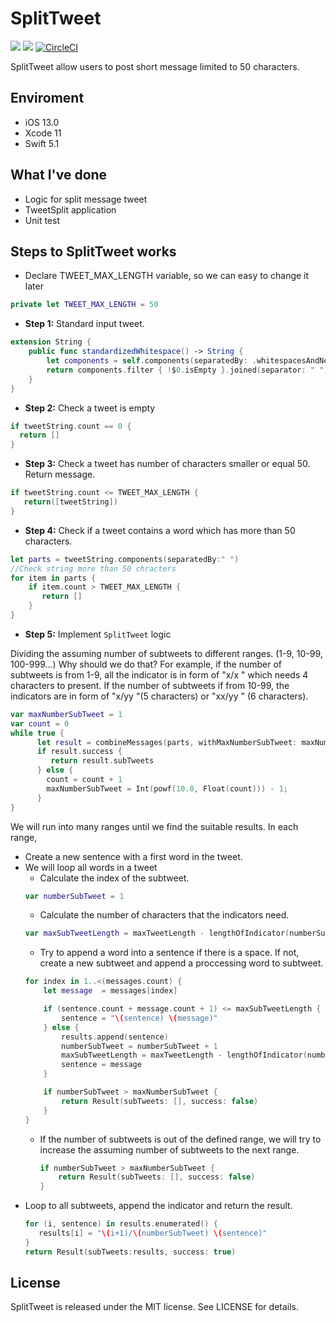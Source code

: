 # SplitTweet
![](https://img.shields.io/badge/Supported-iOS9.0-4BC51D.svg?style=flat)
![](https://img.shields.io/badge/Swift5.1-compatible-4BC51D.svg?style=flat)
[![CircleCI](https://circleci.com/gh/cuoong/SplitTweet.svg?style=svg)](https://circleci.com/gh/cuoong/SplitTweet)

SplitTweet allow users to post short message limited to 50 characters. 

## Enviroment

- iOS 13.0
- Xcode 11
- Swift 5.1

## What I've done

- Logic for split message tweet
- TweetSplit application
- Unit test

## Steps to SplitTweet works

- Declare TWEET_MAX_LENGTH variable, so we can easy to change it later
```swift
private let TWEET_MAX_LENGTH = 50
```

- **Step 1:** Standard input tweet.
```swift
extension String { 
    public func standardizedWhitespace() -> String {
        let components = self.components(separatedBy: .whitespacesAndNewlines)
        return components.filter { !$0.isEmpty }.joined(separator: " ")
    }
}
```
- **Step 2:** Check a tweet is empty
```swift
if tweetString.count == 0 {
  return []
}
```
- **Step 3:** Check a tweet has number of characters smaller or equal 50. Return message. 
```swift
if tweetString.count <= TWEET_MAX_LENGTH {
   return([tweetString])
}
```
- **Step 4:** Check if a tweet contains a word which has more than 50 characters.
```swift
let parts = tweetString.components(separatedBy:" ")
//Check string more than 50 chracters
for item in parts {
    if item.count > TWEET_MAX_LENGTH {
       return []
    }
}
```
- **Step 5:** Implement `SplitTweet` logic

Dividing the assuming number of subtweets to different ranges. 
(1-9, 10-99, 100-999...) Why should we do that?
For example, if the number of subtweets is from 1-9, all the indicator is in form of "x/x " which needs 4 characters to present.
If the number of subtweets if from 10-99, the indicators are in form of "x/yy "(5 characters) or "xx/yy " (6 characters).

```swift
var maxNumberSubTweet = 1
var count = 0
while true {
      let result = combineMessages(parts, withMaxNumberSubTweet: maxNumberSubTweet, AndMaximumTweetLength: TWEET_MAX_LENGTH)
      if result.success {
         return result.subTweets
      } else {
        count = count + 1
        maxNumberSubTweet = Int(powf(10.0, Float(count))) - 1;
      }
}
```

We will run into many ranges until we find the suitable results.
In each range, 
- Create a new sentence with a first word in the tweet.
- We will loop all words in a tweet
    + Calculate the index of the subtweet.
    ```swift
    var numberSubTweet = 1
    ```
    + Calculate the number of characters that the indicators need.
    ```swift
    var maxSubTweetLength = maxTweetLength - lengthOfIndicator(numberSubTweet, andMaxNumberOfSubTweet: maxNumberSubTweet)
    ```
    + Try to append a word into a sentence if there is a space. If not, create a new subtweet and append a proccessing word to subtweet.
    ```swift         
    for index in 1..<(messages.count) {
        let message  = messages[index]

        if (sentence.count + message.count + 1) <= maxSubTweetLength {
            sentence = "\(sentence) \(message)"
        } else {
            results.append(sentence)
            numberSubTweet = numberSubTweet + 1
            maxSubTweetLength = maxTweetLength - lengthOfIndicator(numberSubTweet, andMaxNumberOfSubTweet: maxNumberSubTweet)
            sentence = message
        }

        if numberSubTweet > maxNumberSubTweet {
            return Result(subTweets: [], success: false)
        }
    }
    ```
    + If the number of subtweets is out of the defined range, we will try to increase the assuming number of subtweets to the next range.
      ```swift
      if numberSubTweet > maxNumberSubTweet {
          return Result(subTweets: [], success: false)
      }
      ```
- Loop to all subtweets, append the indicator and return the result.
     ```swift
    for (i, sentence) in results.enumerated() {
        results[i] = "\(i+1)/\(numberSubTweet) \(sentence)"
    }
    return Result(subTweets:results, success: true)
    ```
## License

SplitTweet is released under the MIT license. See LICENSE for details.
